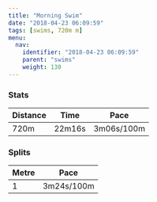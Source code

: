 ```yaml
---
title: "Morning Swim"
date: "2018-04-23 06:09:59"
tags: [swims, 720m m]
menu:
  nav:
    identifier: "2018-04-23 06:09:59"
    parent: "swims"
    weight: 130
---
```


### Stats

| Distance | Time | Pace |
|----------|------|------|
|720m|22m16s|3m06s/100m|

### Splits

| Metre | Pace |
|------|------|
|1|3m24s/100m|
